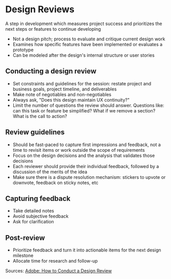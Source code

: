 # Design Reviews

A step in development which measures project success and prioritizes the next steps or features to continue developing

* Not a design pitch; process to evaluate and critique current design work
* Examines how specific features have been implemented or evaluates a prototype
* Can be modeled after the design's internal structure or user stories

## Conducting a design review

* Set constraints and guidelines for the session: restate project and business goals, project timeline, and deliverables
* Make note of negotiables and non-negotiables
* Always ask, "Does this design maintain UX continuity?"
* Limit the number of questions the review should answer. Questions like: can this task or feature be simplified? What if we remove a section? What is the call to action?

## Review guidelines

* Should be fast-paced to capture first impressions and feedback, not a time to revisit items or work outside the scope of requirements
* Focus on the design decisions and the analysis that validates those decisions
* Each reviewer should provide their individual feedback, followed by a discussion of the merits of the idea
* Make sure there is a dispute resolution mechanism: stickers to upvote or downvote, feedback on sticky notes, etc

## Capturing feedback

* Take detailed notes
* Avoid subjective feedback
* Ask for clarification

## Post-review

* Prioritize feedback and turn it into actionable items for the next design milestone
* Allocate time for research and follow-up

Sources: [Adobe: How to Conduct a Design Review](https://theblog.adobe.com/how-to-conduct-a-design-review/)

